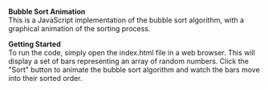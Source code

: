 **Bubble Sort Animation**<br/>
This is a JavaScript implementation of the bubble sort algorithm, with a graphical animation of the sorting process.

**Getting Started**<br/>
To run the code, simply open the index.html file in a web browser. This will display a set of bars representing an array of random numbers. Click the "Sort" button to animate the bubble sort algorithm and watch the bars move into their sorted order.


